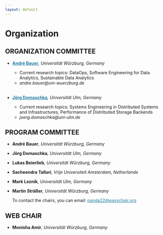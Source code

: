```yaml
---
layout: default
---
```

<h1><b>Organization</b></h1>

<h2><b>ORGANIZATION COMMITTEE</b></h2>
<ul>
<li>
<p> <a href="https://se.informatik.uni-wuerzburg.de/software-engineering-group/staff/andre-bauer/" style="color: #227da3"><b>André Bauer</b></a><i>, Universität Würzburg, Germany</i></p>
<ul>
<li>Current research topics: DataOps, Software Engineering for Data Analytics, Sustainable Data Analytics</li>
<li><i>andre.bauer@uni-wuerzburg.de</i></li>
</ul>
</li>
<br>
<li>
<p><b> <a href="https://www.uni-ulm.de/in/omi/institut/persons/jd/" style="color: #227da3">Jörg Domaschka</a></b><i>, Universität Ulm, Germany</i></p>
<ul>
<li>Current research topics: Systems Engineering in Distributed Systems and Infrastructures, Performance of Distributed Storage Backends</li>
<li><i>joerg.domaschka@uni-ulm.de</i></li>
</ul>
</li>
</ul>

<h2><b>PROGRAM COMMITTEE</b></h2>
<ul>
<li>
<p> <b>André Bauer</b><i>, Universität Würzburg, Germany</i></p>
</li>
<li>
<p> <b>Jörg Domaschka</b><i>, Universität Ulm, Germany</i></p>
</li>
<li>
<p> <b>Lukas Beierlieb</b><i>, Universität Würzburg, Germany</i></p>
</li>
<li>
<p> <b>Sacheendra Talluri</b><i>, Vrije Universiteit Amsterdam, Netherlands</i></p>
</li>
<li>
<p> <b>Mark Leznik</b><i>, Universität Ulm, Germany</i></p>
</li>
<li>
<p> <b>Martin Sträßer</b><i>, Universität Würzburg, Germany</i></p>
</li>
To contact the chairs, you can email: <a href ="panda22@easychair.org" style="color: #227da3"> panda22@easychair.org </a>
</ul>


<h2><b>WEB CHAIR</b></h2>
<ul>
<li>
<p> <b>Monisha Amir</b>, <i>Universität Würzburg, Germany</i></p>
</li>
</ul>
